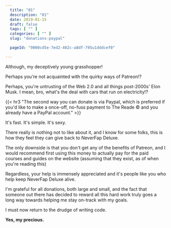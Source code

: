 ```yaml
---
  title: "01"
  description: "01"
  date: 2019-01-15
  draft: false
  tags: [ "" ]
  categories: [ "" ]
  slug: "donations-paypal"

  pageId: "9000cd5e-7ed2-402c-a8df-795u1dddcef0"

---
```


Although, my deceptively young grasshopper!

Perhaps you're not acquainted with the quirky ways of Patreon!? 

Perhaps, you're untrusting of the Web 2.0 and all things post-2000s' Elon Musk. I mean, bro, what's the deal with cars that run on electricity!?


{{< hr3 "The second way you can donate is via Paypal, which is preferred if you'd like to make a once-off, no-fuss payment to The Reade &copy; and you already have a PayPal account." >}}


It's fast. It's simple. It's sexy.

There really is nothing not to like about it, and I know for some folks, this is how they feel they can give back to NeverFap Deluxe. 

The only downside is that you don't get any of the benefits of Patreon, and I would recommend first using this money to actually pay for the paid courses and guides on the website (assuming that they exist, as of when you're reading this)

Regardless, your help is immensely appreciated and it's people like you who help keep NeverFap Deluxe alive.

I'm grateful for all donations, both large and small, and the fact that someone out there has decided to reward all this hard work truly goes a long way towards helping me stay on-track with my goals. 

I must now return to the drudge of writing code.

**Yes, my precious.** 
